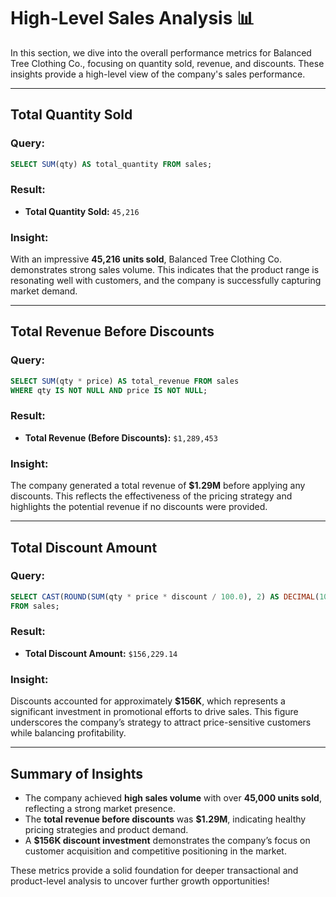 # High-Level Sales Analysis 📊

In this section, we dive into the overall performance metrics for Balanced Tree Clothing Co., focusing on quantity sold, revenue, and discounts. These insights provide a high-level view of the company's sales performance.

---

## Total Quantity Sold
### Query:
```sql
SELECT SUM(qty) AS total_quantity FROM sales;
```
### Result:
- **Total Quantity Sold:** `45,216`

### Insight:
With an impressive **45,216 units sold**, Balanced Tree Clothing Co. demonstrates strong sales volume. This indicates that the product range is resonating well with customers, and the company is successfully capturing market demand.

---

## Total Revenue Before Discounts
### Query:
```sql
SELECT SUM(qty * price) AS total_revenue FROM sales
WHERE qty IS NOT NULL AND price IS NOT NULL;
```
### Result:
- **Total Revenue (Before Discounts):** `$1,289,453`

### Insight:
The company generated a total revenue of **$1.29M** before applying any discounts. This reflects the effectiveness of the pricing strategy and highlights the potential revenue if no discounts were provided.

---

## Total Discount Amount
### Query:
```sql
SELECT CAST(ROUND(SUM(qty * price * discount / 100.0), 2) AS DECIMAL(10, 2)) AS total_discount_amount
FROM sales;
```
### Result:
- **Total Discount Amount:** `$156,229.14`

### Insight:
Discounts accounted for approximately **$156K**, which represents a significant investment in promotional efforts to drive sales. This figure underscores the company’s strategy to attract price-sensitive customers while balancing profitability.

---

## Summary of Insights
- The company achieved **high sales volume** with over **45,000 units sold**, reflecting a strong market presence.
- The **total revenue before discounts** was **$1.29M**, indicating healthy pricing strategies and product demand.
- A **$156K discount investment** demonstrates the company’s focus on customer acquisition and competitive positioning in the market.

These metrics provide a solid foundation for deeper transactional and product-level analysis to uncover further growth opportunities!

